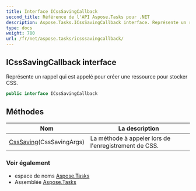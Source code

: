 ```yaml
---
title: Interface ICssSavingCallback
second_title: Référence de l'API Aspose.Tasks pour .NET
description: Aspose.Tasks.ICssSavingCallback interface. Représente un rappel qui est appelé pour créer une ressource pour stocker CSS.
type: docs
weight: 780
url: /fr/net/aspose.tasks/icsssavingcallback/
---
```

## ICssSavingCallback interface

Représente un rappel qui est appelé pour créer une ressource pour stocker CSS.

```csharp
public interface ICssSavingCallback
```

## Méthodes

| Nom | La description |
| --- | --- |
| [CssSaving](../../aspose.tasks/icsssavingcallback/csssaving/)(CssSavingArgs) | La méthode à appeler lors de l'enregistrement de CSS. |

### Voir également

* espace de noms [Aspose.Tasks](../../aspose.tasks/)
* Assemblée [Aspose.Tasks](../../)


